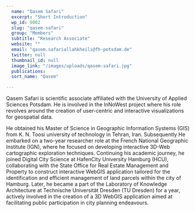 ```yaml
---
  name: "Qasem Safari"
  excerpt: "Short Introduction"
  wp_id: 9002
  slug: "qasem-safari"
  group: "Members"
  subtitle: "Research Associate"
  website: ""
  email: "qasem.safariallahkheili@fh-potsdam.de"
  twitter: null
  thumbnail_id: null
  image_link: "/images/uploads/qasem-safari.jpg"
  publications: 
  sort_name: "Qasem"

---
```

Qasem Safari is scientific associate affiliated with the University of Applied Sciences Potsdam. He is involved in the InNoWest project where his role revolves around the creation of user-centric and interactive visualizations for geospatial data.

He obtained his Master of Science in Geographic Information Systems (GIS) from K. N. Toosi university of technology in Tehran, Iran. Subsequently He embarked on a two-year researcher role at the French National Geographic Institute (IGN), where he focused on developing interactive 3D-Web cartographic exploration techniques. Continuing his academic journey, he joined Digital City Science at HafenCity University Hamburg (HCU), collaborating with the State Office for Real Estate Management and Property to construct interactive WebGIS application tailored for the identification and efficient management of land parcels within the city of Hamburg. Later, he became a part of the Laboratory of Knowledge Architecture at Technische Universität Dresden (TU Dresden) for a year, actively involved in the creation of a 3D WebGIS application aimed at facilitating public participation in city planning endeavours.